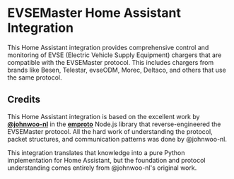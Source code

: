 # EVSEMaster Home Assistant Integration

This Home Assistant integration provides comprehensive control and monitoring of EVSE (Electric Vehicle Supply Equipment) chargers that are compatible with the EVSEMaster protocol. This includes chargers from brands like Besen, Telestar, evseODM, Morec, Deltaco, and others that use the same protocol.

## Credits

This Home Assistant integration is based on the excellent work by **[@johnwoo-nl](https://github.com/johnwoo-nl)** in the **[emproto](https://github.com/emproto/emproto)** Node.js library that reverse-engineered the EVSEMaster protocol. All the hard work of understanding the protocol, packet structures, and communication patterns was done by @johnwoo-nl.

This integration translates that knowledge into a pure Python implementation for Home Assistant, but the foundation and protocol understanding comes entirely from @johnwoo-nl's original work.
